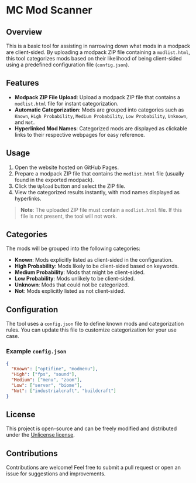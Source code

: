 # MC Mod Scanner

## Overview
This is a basic tool for assisting in narrowing down what mods in a modpack are client-sided. By uploading a modpack ZIP file containing a `modlist.html`, this tool categorizes mods based on their likelihood of being client-sided using a predefined configuration file (`config.json`).

## Features
- **Modpack ZIP File Upload**: Upload a modpack ZIP file that contains a `modlist.html` file for instant categorization.
- **Automatic Categorization**: Mods are grouped into categories such as `Known`, `High Probability`, `Medium Probability`, `Low Probability`, `Unknown`, and `Not`.
- **Hyperlinked Mod Names**: Categorized mods are displayed as clickable links to their respective webpages for easy reference.

## Usage
1. Open the website hosted on GitHub Pages.
2. Prepare a modpack ZIP file that contains the `modlist.html` file (usually found in the exported modpack).
3. Click the `Upload` button and select the ZIP file.
4. View the categorized results instantly, with mod names displayed as hyperlinks.

> **Note**: The uploaded ZIP file must contain a `modlist.html` file. If this file is not present, the tool will not work.

## Categories
The mods will be grouped into the following categories:
- **Known**: Mods explicitly listed as client-sided in the configuration.
- **High Probability**: Mods likely to be client-sided based on keywords.
- **Medium Probability**: Mods that might be client-sided.
- **Low Probability**: Mods unlikely to be client-sided.
- **Unknown**: Mods that could not be categorized.
- **Not**: Mods explicitly listed as not client-sided.

## Configuration
The tool uses a `config.json` file to define known mods and categorization rules. You can update this file to customize categorization for your use case.

### Example `config.json`
```json
{
  "Known": ["optifine", "modmenu"],
  "High": ["fps", "sound"],
  "Medium": ["menu", "zoom"],
  "Low": ["server", "biome"],
  "Not": ["industrialcraft", "buildcraft"]
}
```

## License
This project is open-source and can be freely modified and distributed under the [Unlicense license](LICENSE).

## Contributions
Contributions are welcome! Feel free to submit a pull request or open an issue for suggestions and improvements.